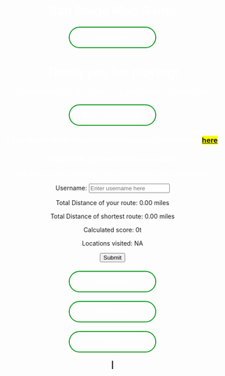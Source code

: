 <html>
<head>
  <h1 id="title-thing">San Diego Map Game</h1>
  <style>
    #title-thing{
      text-align: center;
      color: white;
    }
    .button-container{
      width: fit-content;
      margin: 0 auto;
    }
    .gen-button{
      display: block;
      width: 200px;
      padding: 15px 0;
      text-align: center;
      margin: 20px 10px;
      background: transparent;
      border-radius: 25px;
      border: 2px solid #009614;
      color: #fff;
      font-weight: bold;
      cursor: pointer;
      position: relative;
      overflow: hidden;
      transition: all 0.6s;
      color: white;
    }
    .gen-button:hover{
      background-color: #009614;
    }
    #canvas{
      border: 1px solid #000000;
      background-image: url('SDmap.png');
      background-position: center;
    }
    #linked-gametohome{
      background-color: yellow;
    }
    #end-page{
      text-align: center;
      color: white;
    }
    #game-page{
      text-align: center;
      color: white;
    }
    #finish-form{
      text-align: center;
    }
  </style>
  <div id="start-page">
    <div class="button-container">
    <button class="gen-button" onclick="gameScreen(1)" id="start-button">Start Game</button>
    </div>
  </div>
  <div id="end-page">
    <h1>Thank you for playing!</h1>
    <p>If you would like to play another round, please click the button below.</p>
    <div class="button-container">
      <button class="gen-button" onclick="gameScreen(3)">Return to Game Page</button>
    </div>
    <h3>If you would like to return to the home page, please click <span id="linked-gametohome"><a href="{{site.baseurl}}/index">here</a></span>.</h3>
  </div>
</head>
<body>
    <div id="finish-form">
      <h3 style="color:white;">Game over, please record your score!</h3>
      <p style="color:white;">The shortest route is shown on the map with the (enter color) lines</p>
      <form action="javascript:userCreate()">
        <p><label>
            Username:
            <input type="text" name="username" id="username" placeholder="Enter username here" required>
        </label></p>
        <p><label>
            Total Distance of your route: <span id="totalDistance">0.00</span> miles
        </label></p>
        <p><label>
            Total Distance of shortest route: <span id="totalDistanceClosest">0.00</span> miles
        </label></p>
        <p><label>
            Calculated score: <span id="scoring">0</span>t
        </label></p>
        <p><label>
            Locations visited: <span id="locationList">NA</span>
        </label></p>
        <p>
        <!-- Popup message on button click -->
            <button onclick="alert('Your score has been posted!')" id="form-submit-button">Submit</button>
        </p>
      </form>
      <!-- Temporary button, remove later -->
      <div class="button-container">
        <button id="temporary" onclick="userCreate()" class="gen-button">Temporary</button>
      </div>
    </div>
  <div id="game-page">
    <div class="button-container">
      <button id="game-finish-button" class="gen-button" onclick="gameScreen(2)">Finish Game</button>
      <button id="resetButton" class="gen-button">Reset</button>
    </div>
    <canvas id="canvas" width="1072" height="829"></canvas>
  </div>
  <script>
    const startPage = document.getElementById("start-page");
    const endPage = document.getElementById("end-page");
    const gamePage = document.getElementById("game-page");
    const finishButton = document.getElementById("game-finish-button");
    const resetButton = document.getElementById("resetButton");
    const canvas = document.getElementById("canvas");
    const finishForm = document.getElementById("finish-form");
    const submitButton = document.getElementById("form-submit-button");
    const temp = document.getElementById("temporary");
    const totalDistanceDisplay = document.getElementById("totalDistance");
    const scoreDisplay = document.getElementById("scoring");
    // Initially hides end page and game page and finish button
    endPage.style.display = "none";
    gamePage.style.display = "none";
    finishButton.style.display = "none";
    finishForm.style.display = "none";
    // Function switches screen based on status parameter
    function gameScreen(status){
      if(status === 1){
        startPage.style.display = "none";
        gamePage.style.display = "block";
        resetButton.style.display = "block";
        finishButton.style.display = "none";
      }
      if(status === 2){
        finishForm.style.display = "block";
        resetButton.style.display = "none";
        finishButton.style.display = "none";
        // Draw the shortest path on the canvas
        drawShortestPath(heuristic, shortestPath);
        var intShortestDistance=parseInt(shortestDistanceResult.innerHTML);
        var intUserDistance=parseInt(totalDistanceDisplay.innerHTML);
        var score = 1.0*Math.pow(1000,(-(Math.log(intUserDistance/intShortestDistance)-1)));
        if(intShortestDistance>intUserDistance){
            totalDistanceDisplay.textContent = "**error**";
            scoreDisplay.textContent = "NA";
        }
        scoreDisplay.textContent = score.toString();
      }
      if(status === 3){
        startPage.style.display = "block";
        endPage.style.display = "none";
      }
    }
    // Add POST here for api
    function userCreate(){
      finishForm.style.display = "none";
      gamePage.style.display = "none";
      endPage.style.display = "block";
    }
    // Vertex class to represent each HTML element
    class Vertex {
      constructor(id, x, y) {
        this.id = id; // id of the vertex
        this.x = x; // x-coordinate of the vertex
        this.y = y; // y-coordinate of the vertex
        this.adjacent = []; // array to store adjacent vertices
        this.connected = false; // flag to indicate if vertex is connected
      }
      // Function to add an adjacent vertex
      addAdjacent(vertex) {
        this.adjacent.push(vertex);
      }
    }
    // Graph class to hold all the vertices
    class Graph {
      constructor() {
        this.vertices = []; // array to store all vertices
        this.map = {}; // hash map to store vertices by their ids
      }
      // Function to add a vertex to the graph
      addVertex(vertex) {
        this.vertices.push(vertex);
        this.map[vertex.id] = vertex; // add vertex to the map
      }
      // Function to check if all vertices are connected
      checkAllVerticesConnected() {
        const visited = new Set(); // Set to store visited vertices
        const stack = []; // Stack for DFS traversal

        // Start DFS from the first vertex in the graph
        stack.push(graph.vertices[0]);

        while (stack.length > 0) {
          const vertex = stack.pop();
          visited.add(vertex);

          // Add all adjacent unvisited vertices to the stack
          for (const adjacentVertex of vertex.adjacent) {
            if (!visited.has(adjacentVertex)) {
              stack.push(adjacentVertex);
            }
          }
        }

      // Check if all vertices are visited
      return visited.size === graph.vertices.length;
    }
      // Function to calculate the Euclidean distance between two vertices
      calculateDistance(v1, v2) {
        const dx = v1.x - v2.x;
        const dy = v1.y - v2.y;
        return Math.sqrt(dx * dx + dy * dy);
      }
      // Function to calculate the total distance of all lines
      calculateTotalDistance() {
        let totalDistance = 0;
        for (const vertex of this.vertices) {
          for (const adjacentVertex of vertex.adjacent) {
            totalDistance += this.calculateDistance(vertex, adjacentVertex);
          }
        }
        return totalDistance;
      }
    }

// Function to generate all possible paths that visit all vertices exactly once
 function generatePaths(graph) {
 const paths = [];
 const visited = new Set();
 
    function dfs(path) {
    if (path.length === graph.vertices.length) {
    paths.push(path);
    return;
    }

    graph.vertices.forEach((vertex) => {
    if (!visited.has(vertex)) {
    visited.add(vertex);
    dfs([...path, vertex]);
    visited.delete(vertex);
    }
    });
    }

    graph.vertices.forEach((vertex) => {
    visited.add(vertex);
    dfs([vertex]);
    visited.delete(vertex);
    });

    return paths;
    }

    // Dijkstra's algorithm implementation
    function dijkstra(graph, start, end) {
    const distances = {}; // object to store distances from start vertex to all other vertices
    const previous = {}; // object to store previous vertex in the shortest path
    const unvisited = new Set(); // set to store unvisited vertices

    // Initialize distances and previous objects
    graph.vertices.forEach((vertex) => {
    distances[vertex.id] = Infinity;
    previous[vertex.id] = null;
    unvisited.add(vertex.id);
    });

    distances[start.id] = 0; // distance to start vertex is 0

    while (unvisited.size > 0) {
    let minId = null;

    // Find the unvisited vertex with the smallest distance
    unvisited.forEach((vertexId) => {
    if (minId === null || distances[vertexId] < distances[minId]) {
    minId = vertexId;
    }
    });

    unvisited.delete(minId); // remove the vertex from the unvisited set

    const current = graph.map[minId]; // use the map to access the vertex in constant time

    if (current === end) {
    break;
    }

    // Update distances and previous for each adjacent vertex
    current.adjacent.forEach((neighbor) => {
    const alt = distances[minId] + heuristic.calculateDistance(current, neighbor);

    if (alt < distances[neighbor.id]) {
    distances[neighbor.id] = alt;
    previous[neighbor.id] = current.id;
    }
    });
    }

    const path = [];
    let current = end;
    while (current !== start) {
    path.unshift(current);
    current = graph.map[previous[current.id]];
    }
    path.unshift(start);

    return path; // return the shortest path
    }
    // Function to draw the graph on the canvas
    function drawGraph(graph) {
      const canvas = document.getElementById("canvas");
      const ctx = canvas.getContext("2d");
      ctx.clearRect(0, 0, canvas.width, canvas.height); // clear the canvas
      // Draw all vertices as white circles
      graph.vertices.forEach((vertex) => {
        ctx.beginPath();
        ctx.arc(vertex.x, vertex.y, 10, 0, 2 * Math.PI);
        ctx.fillStyle = vertex.connected ? "#00FF00" : "#FFFFFF";
        ctx.fill();
        ctx.closePath();
      });
      // Draw the connected lines
      ctx.beginPath();
      ctx.strokeStyle = "#FF0000";
      ctx.lineWidth = 3;
      graph.vertices.forEach((vertex) => {
        vertex.adjacent.forEach((adjacentVertex) => {
          ctx.moveTo(vertex.x, vertex.y);
          ctx.lineTo(adjacentVertex.x, adjacentVertex.y);
        });
      });
      ctx.stroke();
      ctx.closePath();
    }
    // Function to handle the mouse down event
    function handleMouseDown(e) {
      if (allVerticesConnected) {
              return; // Return early if all vertices are already connected
            }
            const canvas = e.target;
            const rect = canvas.getBoundingClientRect();
            const mouseX = e.clientX - rect.left;
            const mouseY = e.clientY - rect.top;
            // Find the vertex that the user clicked on (if any)
            const vertex = graph.vertices.find((vertex) => {
              const dx = vertex.x - mouseX;
              const dy = vertex.y - mouseY;
              return dx * dx + dy * dy <= 100; // check if the click is within the vertex's radius
            });
            if (vertex) {
              // Store the selected vertex and the starting position of the line
              selectedVertex = vertex;
              lineStartX = vertex.x;
              lineStartY = vertex.y;
              // Add mouse move and mouse up event listeners
              canvas.addEventListener("mousemove", handleMouseMove);
              canvas.addEventListener("mouseup", handleMouseUp);
            }
          }
          // Function to handle the mouse move event
          function handleMouseMove(e) {
            const canvas = e.target;
            const rect = canvas.getBoundingClientRect();
            const mouseX = e.clientX - rect.left;
            const mouseY = e.clientY - rect.top;
            // Update the line end position
            lineEndX = mouseX;
            lineEndY = mouseY;
            // Redraw the canvas
            drawGraph(graph);
            // Draw the temporary line from the selected vertex to the mouse position
            const ctx = canvas.getContext("2d");
            ctx.beginPath();
            ctx.strokeStyle = "#0000FF";
            ctx.lineWidth = 2;
            ctx.moveTo(lineStartX, lineStartY);
            ctx.lineTo(lineEndX, lineEndY);
            ctx.stroke();
            ctx.closePath();
          }
          // Function to handle the mouse up event
          function handleMouseUp(e) {
            const canvas = e.target;
            // Find the vertex that the user released the mouse on (if any)
            const vertex = graph.vertices.find((vertex) => {
              const dx = vertex.x - lineEndX;
              const dy = vertex.y - lineEndY;
              const distance = Math.sqrt(dx * dx + dy * dy);
              return distance <= 20; // check if the release point is within 20 pixels of the vertex
            });
            if (vertex && !vertex.connected) {
              // Connect the line to the snapped vertex
              selectedVertex.addAdjacent(vertex);
              vertex.addAdjacent(selectedVertex);
              // Set the vertices as connected
              selectedVertex.connected = true;
              vertex.connected = true;
              // Redraw the canvas with the updated graph and line connection
              drawGraph(graph);
              // Check if all vertices are connected
              allVerticesConnected = graph.checkAllVerticesConnected();
              console.log("All vertices connected:", allVerticesConnected);
              // allows user to finish if all points connected
              if(allVerticesConnected === true){
                finishButton.style.display = "block";
              }
              // Calculate and update the total distance
              const totalDistance = graph.calculateTotalDistance();
              totalDistanceDisplay.textContent = (totalDistance/54).toFixed(2);
            }
            // Reset the line positions and remove the event listeners
            lineStartX = null;
            lineStartY = null;
            lineEndX = null;
            lineEndY = null;
            selectedVertex = null;
            canvas.removeEventListener("mousemove", handleMouseMove);
            canvas.removeEventListener("mouseup", handleMouseUp);
          }
          // Function to handle the reset button click event
          function handleResetButtonClick() {
            // Clear the canvas
            const canvas = document.getElementById("canvas");
            const ctx = canvas.getContext("2d");
            ctx.clearRect(0, 0, canvas.width, canvas.height);
            // Reset all vertices
            for (const vertex of graph.vertices) {
              vertex.connected = false;
              vertex.adjacent = [];
            }
            // Reset the total distance
            document.getElementById("totalDistance").textContent = "0.00";
            // Redraw the empty canvas
            drawGraph(graph);
            // Reset the allVerticesConnected flag
            allVerticesConnected = graph.checkAllVerticesConnected();
            // hides finish button if lines are reset
            finishButton.style.display = "none";
          }
          // Create the graph
          const graph = new Graph();
          // Define the vertices as an array of objects
          let vertices = [
            { id: "A", x: 150, y: 200 },
            { id: "B", x: 90, y: 200 },
            { id: "C", x: 95, y: 220 },
            { id: "D", x: 165, y: 230 },
            { id: "E", x: 316, y: 225 },
            { id: "F", x: 100, y: 276 },
            // Add more vertices here as needed
          ];
          // Loop through the vertices array and create a new Vertex object for each one
          for (const vertex of vertices) {
            const newVertex = new Vertex(vertex.id, vertex.x, vertex.y);
            graph.addVertex(newVertex);
          }

        // Example usage
        const heuristic = new Graph();
        // Loop through the vertices array and create a new Vertex object for each one
        for (const vertex of vertices) {
            const newVertex = new Vertex(vertex.id, vertex.x, vertex.y);
            heuristic.addVertex(newVertex);
        }
        // Function to calculate the total distance of heuristic path
        function getPathDistance(path) {
        let distance = 0;
        for (let i = 0; i < path.length - 1; i++) {
        distance += heuristic.calculateDistance(path[i], path[i+1]);
        }
        return distance;
        }

        // Function to draw the shortest path on the canvas
        function drawShortestPath(graph, path) {
        const canvas = document.getElementById("canvas");
        const ctx = canvas.getContext("2d");

        ctx.clearRect(0, 0, canvas.width, canvas.height); // clear the canvas

        // Draw all vertices as white circles
        graph.vertices.forEach((vertex) => {
        ctx.beginPath();
        ctx.arc(vertex.x, vertex.y, 10, 0, 2 * Math.PI);
        ctx.fillStyle = "#FFFFFF";
        ctx.fill();
        ctx.closePath();

        });

        // Draw the path as a red line
        ctx.beginPath();
        ctx.strokeStyle = "#FF0000";
        ctx.lineWidth = 3;

        for (let i = 0; i < path.length - 1; i++) {
        const current = path[i];
        const next = path[i+1];
        ctx.moveTo(current.x, current.y);
        ctx.lineTo(next.x, next.y);
        }

        ctx.stroke();
        ctx.closePath();
        }

        // Define adjacency relationships
        heuristic.vertices.forEach((vertex) => {
        const closestPoints = vertices
            .filter((p) => p.id !== vertex.id)
            .sort((a, b) => heuristic.calculateDistance(vertex, a) - heuristic.calculateDistance(vertex, b))
            .slice(0, 2);

        closestPoints.forEach((point) => {
            const adjacentVertex = heuristic.map[point.id];
            vertex.addAdjacent(adjacentVertex);
        });
        });

        // Generate all possible paths and find the shortest one
        const paths = generatePaths(heuristic);
        let shortestPath = null;
        let shortestDistance = Infinity;
        paths.forEach((path) => {
        const distance = getPathDistance(path);
        if (distance < shortestDistance) {
        shortestPath = path;
        shortestDistance = distance;
        }
        });

         // Store the pixel length in a global variable called path_length
        const path_length = shortestDistance;

        // Log the pixel length to the console
        console.log("Pixel length of shortest path:", path_length);

        const shortestDistanceResult = document.getElementById("totalDistanceClosest");
        shortestDistanceResult.textContent = ((path_length*2)/54).toFixed(2);

          // Initialize variables
          let selectedVertex = null;
          let lineStartX = null;
          let lineStartY = null;
          let lineEndX = null;
          let lineEndY = null;
          let allVerticesConnected = graph.checkAllVerticesConnected();
          // Draw the initial graph
          drawGraph(graph);
          // Add event listeners
          canvas.addEventListener("mousedown", handleMouseDown);
          resetButton.addEventListener("click", handleResetButtonClick);
          submitButton.addEventListener("click", handleResetButtonClick);
          temp.addEventListener("click", handleResetButtonClick);
        </script>
      </body>
</html>
